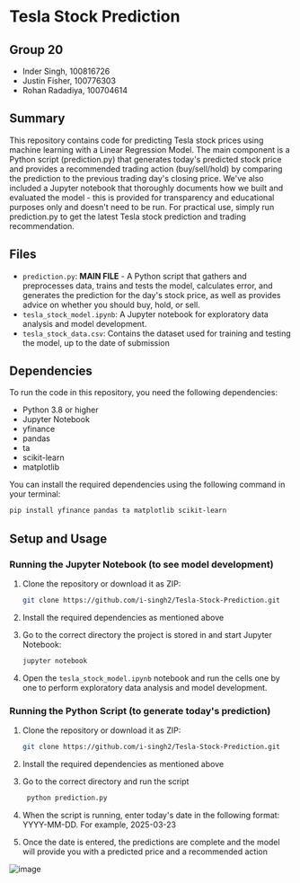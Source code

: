 # Tesla Stock Prediction

## Group 20
- Inder Singh, 100816726
- Justin Fisher, 100776303
- Rohan Radadiya, 100704614

## Summary
This repository contains code for predicting Tesla stock prices using machine learning with a Linear Regression Model. The main component is a Python script (prediction.py) that generates today's predicted stock price and provides a recommended trading action (buy/sell/hold) by comparing the prediction to the previous trading day's closing price. We've also included a Jupyter notebook that thoroughly documents how we built and evaluated the model - this is provided for transparency and educational purposes only and doesn't need to be run. For practical use, simply run prediction.py to get the latest Tesla stock prediction and trading recommendation.

## Files

- `prediction.py`: **MAIN FILE** - A Python script that gathers and preprocesses data, trains and tests the model, calculates error, and generates the prediction for the day's stock price, as well as provides advice on whether you should buy, hold, or sell.
- `tesla_stock_model.ipynb`: A Jupyter notebook for exploratory data analysis and model development.
- `tesla_stock_data.csv`: Contains the dataset used for training and testing the model, up to the date of submission

## Dependencies

To run the code in this repository, you need the following dependencies:

- Python 3.8 or higher
- Jupyter Notebook
- yfinance
- pandas
- ta
- scikit-learn
- matplotlib

You can install the required dependencies using the following command in your terminal:

```bash
pip install yfinance pandas ta matplotlib scikit-learn
```

## Setup and Usage

### Running the Jupyter Notebook (to see model development)

1. Clone the repository or download it as ZIP:

    ```bash
    git clone https://github.com/i-singh2/Tesla-Stock-Prediction.git
    ```

2. Install the required dependencies as mentioned above

3. Go to the correct directory the project is stored in and start Jupyter Notebook:

    ```bash
    jupyter notebook
    ```

4. Open the `tesla_stock_model.ipynb` notebook and run the cells one by one to perform exploratory data analysis and model development.

### Running the Python Script (to generate today's prediction)

1. Clone the repository or download it as ZIP:

    ```bash
    git clone https://github.com/i-singh2/Tesla-Stock-Prediction.git
    ```

2. Install the required dependencies as mentioned above

3. Go to the correct directory and run the script
   ```bash
    python prediction.py
    ```
5. When the script is running, enter today's date in the following format: YYYY-MM-DD. For example, 2025-03-23

6. Once the date is entered, the predictions are complete and the model will provide you with a predicted price and a recommended action

![image](https://github.com/user-attachments/assets/5f8ac596-8c1a-422c-ac6f-177bd907562f)
